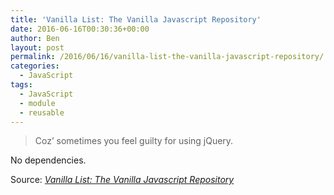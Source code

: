 ```yaml
---
title: 'Vanilla List: The Vanilla Javascript Repository'
date: 2016-06-16T00:30:36+00:00
author: Ben
layout: post
permalink: /2016/06/16/vanilla-list-the-vanilla-javascript-repository/
categories:
  - JavaScript
tags:
  - JavaScript
  - module
  - reusable
---
```

> Coz&#8217; sometimes you feel guilty for using jQuery.

No dependencies.

Source: _[Vanilla List: The Vanilla Javascript Repository](http://www.vanillalist.com/)_